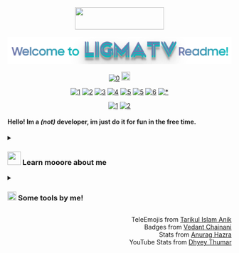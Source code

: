 <div align="center">

<a href="https://github.com/aborazmeh/awesome-palestine?tab=readme-ov-file#awesome-palestine--">
<img src="https://raw.githubusercontent.com/LIGMATV/Save-Palestine-Badge/main/Badge/Save%20Palestine.min.svg" style="width:200px; height:50px;"></a>

![img](https://raw.githubusercontent.com/LIGMATV/LIGMATV/main/img.png)

[![0](https://img.shields.io/badge/Go%20to%20my%20Website!-07BBBC?style=for-the-badge)](https://ligmatv.vercel.app/)
<img src="https://raw.githubusercontent.com/Tarikul-Islam-Anik/Telegram-Animated-Emojis/main/Travel%20and%20Places/Rocket.webp" style="width:20px; height:20px;"> </a>

[![1](https://img.shields.io/badge/YouTube-FF0000?style=for-the-badge&logo=youtube&logoColor=white)](https://l-i.vercel.app/youtube)
[![2](https://img.shields.io/badge/GitHub-100000?style=for-the-badge&logo=github&logoColor=white)](https://github.com/LIGMATV)
[![3](https://custom-icon-badges.demolab.com/badge/Icon%20Pack%20Studio-f2f3f5?logo=ips&style=for-the-badge)](https://share.iconpackstudio.com/users/Fkfb)
[![4](https://custom-icon-badges.demolab.com/badge/Sticker.ly-0D50F7?logo=sticker.ly&style=for-the-badge&logoColor=white)](https://sticker.ly/user/officialligmatv)
[![5](https://custom-icon-badges.demolab.com/badge/Twibbon-9CE0F0?logo=twibbon&style=for-the-badge)](https://klip.id/user/64e31cf9bb8cabfbe8a55314)
[![5](https://img.shields.io/badge/Blogger-FF5722?style=for-the-badge&logo=blogger&logoColor=white)](https://l1gm4tv.blogspot.com/)
[![6](https://img.shields.io/badge/dev.to-0A0A0A?style=for-the-badge&logo=devdotto&logoColor=white)](https://dev.to/ligmatv)
[![*](https://img.shields.io/badge/Bu51nn3ss%20=%20Email-D14836?style=for-the-badge&logo=gmail&logoColor=white)](mailto:ligmatv.id@gmail.com)

[![1](https://img.shields.io/badge/File%20PPTX-B7472A?style=for-the-badge&logo=microsoft-powerpoint&logoColor=white)](https://github.com/kdensport/File-PPTX)
[![2](https://img.shields.io/badge/Video%20Lama-B7472A?style=for-the-badge&logo=youtube&logoColor=white)](https://github.com/kdensport/Video-Lama)

</div>

#### Hello! Im a *(not)* developer, im just do it for fun in the free time.

<details> <summary> <h3>
  <img src="https://raw.githubusercontent.com/Tarikul-Islam-Anik/Telegram-Animated-Emojis/main/Objects/Books.webp" style="width:30px; height:30px;">
  Learn mooore about me
</h3>
</summary>
  
### My language skill

![1](https://img.shields.io/badge/HTML5-E34F26?style=for-the-badge&logo=html5&logoColor=white)
<img src="https://raw.githubusercontent.com/Tarikul-Islam-Anik/Telegram-Animated-Emojis/main/People/Flexed%20Biceps.webp" style="width:30px; height:30px;">

![2](https://img.shields.io/badge/CSS3-1572B6?style=for-the-badge&logo=css3&logoColor=white)
<img src="https://raw.githubusercontent.com/Tarikul-Islam-Anik/Telegram-Animated-Emojis/main/People/Flexed%20Biceps.webp" style="width:30px; height:30px;">

![3](https://img.shields.io/badge/JavaScript-F7DF1E?style=for-the-badge&logo=JavaScript&logoColor=white)
<img src="https://raw.githubusercontent.com/Tarikul-Islam-Anik/Telegram-Animated-Emojis/main/Smileys/Confused%20Face.webp" style="width:30px; height:30px;">

### My coding feature

![1](https://img.shields.io/badge/Visual_Studio_Code-0078D4?style=for-the-badge&logo=visual%20studio%20code&logoColor=white)
<img src="https://raw.githubusercontent.com/Tarikul-Islam-Anik/Telegram-Animated-Emojis/main/Objects/Keyboard.webp" style="width:30px; height:30px;">

![2](https://img.shields.io/badge/GitHub-100000?style=for-the-badge&logo=github&logoColor=white)
<img src="https://raw.githubusercontent.com/Tarikul-Islam-Anik/Telegram-Animated-Emojis/main/People/Thumbs%20Up.webp" style="width:30px; height:30px;">

![1](https://img.shields.io/badge/Vercel-000000?style=for-the-badge&logo=vercel&logoColor=white)
<img src="https://raw.githubusercontent.com/Tarikul-Islam-Anik/Telegram-Animated-Emojis/main/People/Victory%20Hand.webp" style="width:30px; height:30px;">

### My browser

![1](https://img.shields.io/badge/Google_chrome-4285F4?style=for-the-badge&logo=Google-chrome&logoColor=white)
<img src="https://raw.githubusercontent.com/Tarikul-Islam-Anik/Telegram-Animated-Emojis/main/People/Technologist.webp" style="width:30px; height:30px;">

### My operating system

![1](https://img.shields.io/badge/Windows-0078D6?style=for-the-badge&logo=windows&logoColor=white)
<img src="https://raw.githubusercontent.com/Tarikul-Islam-Anik/Telegram-Animated-Emojis/main/Objects/Laptop.webp" style="width:30px; height:30px;">

![2](https://img.shields.io/badge/Android-3DDC84?style=for-the-badge&logo=android&logoColor=white)
<img src="https://raw.githubusercontent.com/Tarikul-Islam-Anik/Telegram-Animated-Emojis/main/Objects/Mobile%20Phone.webp" style="width:30px; height:30px;">

![3](https://img.shields.io/badge/Linux_Mint-87CF3E?style=for-the-badge&logo=linux-mint&logoColor=white)
<img src="https://raw.githubusercontent.com/Tarikul-Islam-Anik/Telegram-Animated-Emojis/main/Objects/Laptop.webp" style="width:30px; height:30px;">

### My Stats

![LIGMATV's Stats](https://github-readme-stats.vercel.app/api?username=LIGMATV&theme=nord)

![LIGMATV's Top Languages](https://github-readme-stats.vercel.app/api/top-langs/?username=LIGMATV&theme=nord&hide_border=false&include_all_commits=false&count_private=false)

### My YouTube channel
*[Subscribe](https://l-i.vercel.app/youtube) pls*  
Btw, *(Ssst...)* [Non Public Videos](https://ligmatv.vercel.app/101/NonPublic.html)
  
![LIGMATV's youtube stats](https://youtube-stats-card.vercel.app/api?channelid=UC8rQRn6PqLyzyAhpiiGcOjw&title_color=367B80&icon_color=893AEF&text_color=367B80&bg_color=EFF1F5)

</details>

<details> <summary> <h3>
  <img src="https://raw.githubusercontent.com/Tarikul-Islam-Anik/Telegram-Animated-Emojis/main/Objects/Luggage.webp" style="width:20px; height:20px;">
  Some tools by me!
</h3>
</summary>


[![LIGMATV's Card](https://github-readme-stats.vercel.app/api/pin/?username=LIGMATV&repo=EmojiBin&theme=catppuccin_latte)](https://emojibin.vercel.app/)
[![LIGMATV's Card](https://github-readme-stats.vercel.app/api/pin/?username=LIGMATV&repo=ScrRec&theme=catppuccin_latte)](https://scrrec.vercel.app/)
[![LIGMATV's Card](https://github-readme-stats.vercel.app/api/pin/?username=LIGMATV&repo=Music-Visualizer&theme=catppuccin_latte)](https://simplemusicvisualizer.vercel.app/)
[![LIGMATV's Card](https://github-readme-stats.vercel.app/api/pin/?username=LIGMATV&repo=Simple-CSS-Animation&theme=catppuccin_latte)](https://simplecssanimation.vercel.app/)
[![LIGMATV's Card](https://github-readme-stats.vercel.app/api/pin/?username=LIGMATV&repo=ShortStock&theme=catppuccin_latte)](https://shortstock.vercel.app/)
[![LIGMATV's Card](https://github-readme-stats.vercel.app/api/pin/?username=LIGMATV&repo=Bukumark&theme=catppuccin_latte)](https://bukumark.vercel.app/)

<details><summary>
Details
  
[![LIGMATV's Card](https://github-readme-stats.vercel.app/api/pin/?username=LIGMATV&repo=Archives&theme=catppuccin_latte)](https://archivs.vercel.app/)

</summary>

[![1](https://custom-icon-badges.demolab.com/badge/Arc%20Browser-000?logo=arcbrowser&style=for-the-badge&logoColor=white)](https://archivs.vercel.app/arc.net/index.html)
[![2](https://custom-icon-badges.demolab.com/badge/Is%20Arc%20On%20Windows%20Yet-000?logo=arcbrowser&style=for-the-badge&logoColor=white)](https://archivs.vercel.app/www.isarconwindowsyet.com/index.html)
[![3](https://img.shields.io/badge/Windows%207%20Games-000?style=for-the-badge&logo=windows-xp&logoColor=white)](https://archivs.vercel.app/win7games.com/index.html)
[![4](https://img.shields.io/badge/PangoBright%20Screen%20Dimmer-000?style=for-the-badge)](https://archivs.vercel.app/pangobright.com/index.html)

</details></details>

<div align="right">
<p>TeleEmojis from <a href="https://github.com/Tarikul-Islam-Anik/Telegram-Animated-Emojis">Tarikul Islam Anik</a><br>Badges from <a href="https://github.com/Envoy-VC/awesome-badges">Vedant Chainani</a><br>Stats from <a href="https://github.com/anuraghazra/github-readme-stats">Anurag Hazra</a><br>YouTube Stats from <a href="https://github.com/dhyeythumar/youtube-stats-card">Dhyey Thumar</a></p>

</div>
